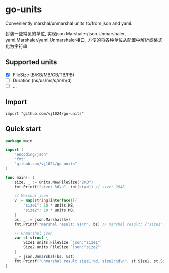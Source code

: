 # go-units

Conveniently marshal/unmarshal units to/from json and yaml.

封装一些常见的单位, 实现json.Marshaler/json.Unmarshaler, yaml.Marshaler/yaml.Unmarshaler接口, 方便的将各种单位从配置中解析或格式化为字符串.

## Supported units

- [x] FileSize (B/KB/MB/GB/TB/PB)
- [ ] Duration (ns/us/ms/s/m/h/d)
- [ ] ...

## Import

`import "github.com/vj1024/go-units"`

## Quick start

```go
package main

import (
	"encoding/json"
	"fmt"
	"github.com/vj1024/go-units"
)

func main() {
	size, _ := units.NewFileSize("2KB")
	fmt.Printf("size: %d\n", int(size)) // size: 2048

	// Marshal json
	v := map[string]interface{}{
		"size1": 10 * units.KB,
		"size2": 10 * units.MB,
	}
	bs, _ := json.Marshal(&v)
	fmt.Printf("marshal result: %s\n", bs) // marshal result: {"size1":"10KB","size2":"10MB"}

	// Unmarshal json
	var st struct {
		Size1 units.FileSize `json:"size1"`
		Size2 units.FileSize `json:"size2"`
	}
	_ = json.Unmarshal(bs, &st)
	fmt.Printf("unmarshal result size1:%d, size2:%d\n", st.Size1, st.Size2) // unmarshal result size1:10240, size2:10485760
}
```
